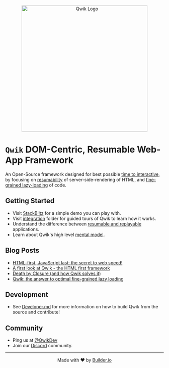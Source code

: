 <br />

<p align="center">
  <img alt="Qwik Logo" width="400" src="https://cdn.builder.io/api/v1/image/assets%2FYJIGb4i01jvw0SRdL5Bt%2F667ab6c2283d4c4d878fb9083aacc10f" />
</p>

# `Qwik` DOM-Centric, Resumable Web-App Framework

An Open-Source framework designed for best possible [time to interactive](https://web.dev/interactive/), by focusing on [resumability](https://github.com/BuilderIO/qwik/blob/main/docs/RESUMABLE.md) of server-side-rendering of HTML, and [fine-grained lazy-loading](https://github.com/BuilderIO/qwik/blob/main/docs/LAZY_LOADING.md) of code.

## Getting Started

- Visit [StackBlitz](https://stackblitz.com/edit/qwik-todo-demo) for a simple demo you can play with.
- Visit [integration](./integration) folder for guided tours of Qwik to learn how it works.
- Understand the difference between [resumable and replayable](https://github.com/BuilderIO/qwik/blob/main/docs/RESUMABLE.md) applications.
- Learn about Qwik's high level [mental model](https://github.com/BuilderIO/qwik/blob/main/docs/LAZY_LOADING.md).

## Blog Posts

- [HTML-first, JavaScript last: the secret to web speed!](https://dev.to/mhevery/html-first-javascript-last-the-secret-to-web-speed-4ic9)
- [A first look at Qwik - the HTML first framework](https://dev.to/mhevery/a-first-look-at-qwik-the-html-first-framework-af)
- [Death by Closure (and how Qwik solves it)](https://dev.to/mhevery/death-by-closure-and-how-qwik-solves-it-44jj)
- [Qwik: the answer to optimal fine-grained lazy loading](https://dev.to/mhevery/qwik-the-answer-to-optimal-fine-grained-lazy-loading-2hdp)

## Development

- See [Developer.md](https://github.com/BuilderIO/qwik/blob/main/DEVELOPER.md) for more information on how to build Qwik from the source and contribute!

## Community

- Ping us at [@QwikDev](https://twitter.com/QwikDev)
- Join our [Discord](https://discord.gg/JHVpZmqSs4) community.

---

<p align="center">
  Made with ❤️ by <a target="_blank" href="https://www.builder.io/">Builder.io</a>
</p>
